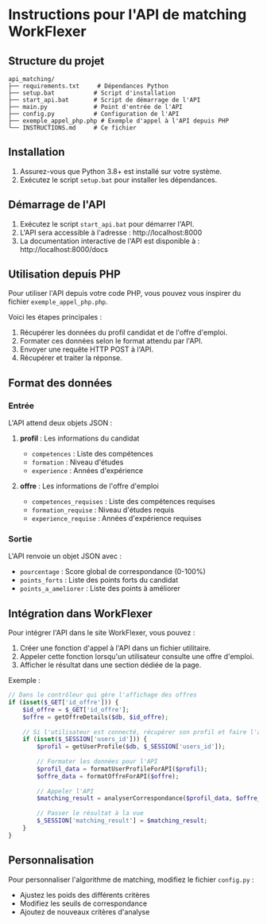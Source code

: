 # Instructions pour l'API de matching WorkFlexer

## Structure du projet

```
api_matching/
├── requirements.txt     # Dépendances Python
├── setup.bat           # Script d'installation
├── start_api.bat       # Script de démarrage de l'API
├── main.py             # Point d'entrée de l'API
├── config.py           # Configuration de l'API
├── exemple_appel_php.php # Exemple d'appel à l'API depuis PHP
└── INSTRUCTIONS.md     # Ce fichier
```

## Installation

1. Assurez-vous que Python 3.8+ est installé sur votre système.
2. Exécutez le script `setup.bat` pour installer les dépendances.

## Démarrage de l'API

1. Exécutez le script `start_api.bat` pour démarrer l'API.
2. L'API sera accessible à l'adresse : http://localhost:8000
3. La documentation interactive de l'API est disponible à : http://localhost:8000/docs

## Utilisation depuis PHP

Pour utiliser l'API depuis votre code PHP, vous pouvez vous inspirer du fichier `exemple_appel_php.php`.

Voici les étapes principales :

1. Récupérer les données du profil candidat et de l'offre d'emploi.
2. Formater ces données selon le format attendu par l'API.
3. Envoyer une requête HTTP POST à l'API.
4. Récupérer et traiter la réponse.

## Format des données

### Entrée

L'API attend deux objets JSON :

1. **profil** : Les informations du candidat
   - `competences` : Liste des compétences
   - `formation` : Niveau d'études
   - `experience` : Années d'expérience

2. **offre** : Les informations de l'offre d'emploi
   - `competences_requises` : Liste des compétences requises
   - `formation_requise` : Niveau d'études requis
   - `experience_requise` : Années d'expérience requises

### Sortie

L'API renvoie un objet JSON avec :

- `pourcentage` : Score global de correspondance (0-100%)
- `points_forts` : Liste des points forts du candidat
- `points_a_ameliorer` : Liste des points à améliorer

## Intégration dans WorkFlexer

Pour intégrer l'API dans le site WorkFlexer, vous pouvez :

1. Créer une fonction d'appel à l'API dans un fichier utilitaire.
2. Appeler cette fonction lorsqu'un utilisateur consulte une offre d'emploi.
3. Afficher le résultat dans une section dédiée de la page.

Exemple :

```php
// Dans le contrôleur qui gère l'affichage des offres
if (isset($_GET['id_offre'])) {
    $id_offre = $_GET['id_offre'];
    $offre = getOffreDetails($db, $id_offre);
    
    // Si l'utilisateur est connecté, récupérer son profil et faire l'analyse
    if (isset($_SESSION['users_id'])) {
        $profil = getUserProfile($db, $_SESSION['users_id']);
        
        // Formater les données pour l'API
        $profil_data = formatUserProfileForAPI($profil);
        $offre_data = formatOffreForAPI($offre);
        
        // Appeler l'API
        $matching_result = analyserCorrespondance($profil_data, $offre_data);
        
        // Passer le résultat à la vue
        $_SESSION['matching_result'] = $matching_result;
    }
}
```

## Personnalisation

Pour personnaliser l'algorithme de matching, modifiez le fichier `config.py` :

- Ajustez les poids des différents critères
- Modifiez les seuils de correspondance
- Ajoutez de nouveaux critères d'analyse 